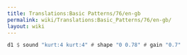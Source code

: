 ```yaml
---
title: Translations:Basic Patterns/76/en-gb
permalink: wiki/Translations:Basic_Patterns/76/en-gb/
layout: wiki
---
```


``` Haskell
d1 $ sound "kurt:4 kurt:4" # shape "0 0.78" # gain "0.7"
```
